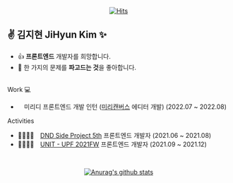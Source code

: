 <div align="center">
  
  [![Hits](https://hits.seeyoufarm.com/api/count/incr/badge.svg?url=https%3A%2F%2Fgithub.com%2Fkkjjhhbb&count_bg=%23A9D2FD&title_bg=%23555555&icon=&icon_color=%23E7E7E7&title=hits&edge_flat=false)](https://hits.seeyoufarm.com)
</div>
<h2> ✌ 김지현 JiHyun Kim ✨ </h2>

- 👍 **프론트엔드** 개발자를 희망합니다.
- 🥴 한 가지의 문제를 **파고드는 것**을 좋아합니다.<br><br>

Work 💻
- &emsp;미리디 프론트엔드 개발 인턴 (<a href="https://www.miricanvas.com/">미리캔버스</a> 에디터 개발) (2022.07 ~ 2022.08)

Activities

- 👨‍👩‍👧‍👦&emsp;<a href="https://dnd.ac/">DND Side Project 5th</a> 프론트엔드 개발자 (2021.06 ~ 2021.08)
- 👨‍👩‍👧‍👦&emsp;<a href="https://www.unit.center/">UNIT - UPF 2021FW</a> 프론트엔드 개발자 (2021.09 ~ 2021.12)
<br>
<div align="center">
  
  [![Anurag's github stats](https://github-readme-stats.vercel.app/api?username=kkjjhhbb)](https://github.com/anuraghazra/github-readme-stats)
</div>

